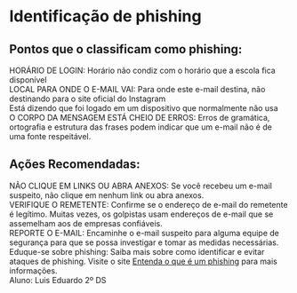 <h1>Identificação de phishing</h1>

<h2>Pontos que o classificam como phishing:</h2> 
<p>
HORÁRIO DE LOGIN: Horário não condiz com o horário que a escola fica disponível 
<br>
LOCAL PARA ONDE O E-MAIL VAI: Para onde este e-mail destina, não destinando para o site oficial do Instagram 
<br>
Está dizendo que foi logado em um dispositivo que normalmente não usa 
<br>
O CORPO DA MENSAGEM ESTÁ CHEIO DE ERROS: Erros de gramática, ortografia e estrutura das frases podem indicar que um e-mail não é de uma fonte respeitável. 
</p>
<h2>Ações Recomendadas:</h2> 
<p>
NÃO CLIQUE EM LINKS OU ABRA ANEXOS: Se você recebeu um e-mail 	suspeito, não clique em nenhum link ou abra anexos. 
<br>
VERIFIQUE O REMETENTE: Confirme se o endereço de e-mail do remetente é legítimo. Muitas vezes, os golpistas usam endereços de e-mail que se assemelham aos de empresas confiáveis.  	 
<br>
REPORTE O E-MAIL: Encaminhe o e-mail suspeito para alguma equipe de segurança para que se possa investigar e tomar as medidas necessárias. 
<br>
Eduque-se sobre phishing: Saiba mais sobre como identificar e evitar ataques de phishing. Visite o site <a href="https://www.cloudflare.com/pt-br/learning/email-security/how-to-prevent-phishing/">Entenda o que é um phishing</a> para mais informações.
<br>
Aluno: Luis Eduardo 2º DS
</p>
